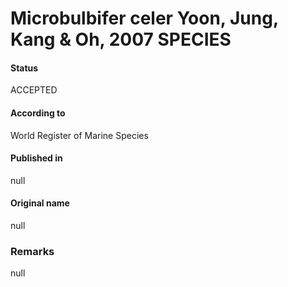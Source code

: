 Microbulbifer celer Yoon, Jung, Kang & Oh, 2007 SPECIES
=======

#### Status
ACCEPTED

#### According to
World Register of Marine Species

#### Published in
null

#### Original name
null

### Remarks
null